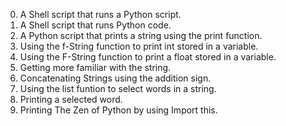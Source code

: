 0. A Shell script that runs a Python script.
1. A Shell script that runs Python code.
2. A Python script that prints a string using the print function.
3. Using the f-String function to print int stored in a variable.
4. Using the F-String function to print a float stored in a variable.
5. Getting more familiar with the string.
6. Concatenating Strings using the addition sign.
7. Using the list funtion to select words in a string.
8. Printing a selected word.
9. Printing The Zen of Python by using Import this.